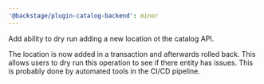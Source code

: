 ```yaml
---
'@backstage/plugin-catalog-backend': minor
---
```


Add ability to dry run adding a new location ot the catalog API.

The location is now added in a transaction and afterwards rolled back.
This allows users to dry run this operation to see if there entity has issues.
This is probably done by automated tools in the CI/CD pipeline.
